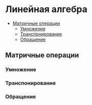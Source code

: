 # Линейная алгебра

* [Матричные операции](#матричные-операции)
  * [Умножение](#умножение)
  * [Транспонирование](#Транспонирование)
  * [Обращение](#Обращение)

## Матричные операции

### Умножение

### Транспонирование

### Обращение

